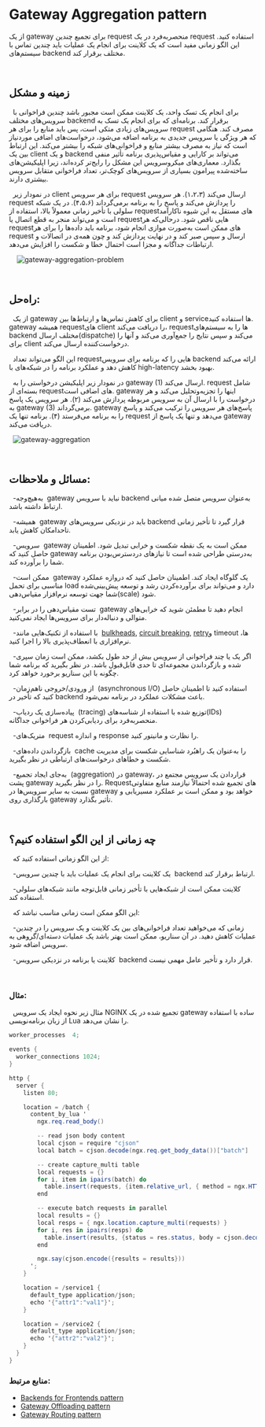 # ‏Gateway Aggregation pattern
از یک gateway برای تجمیع چندین request منحصربه‌فرد در یک request استفاده کنید. این الگو زمانی مفید است که یک کلاینت برای انجام یک عملیات باید چندین تماس با سیستم‌‌های backend مختلف برقرار کند.

 
## زمینه و مشکل

 
برای انجام یک تسک واحد، یک کلاینت ممکن است مجبور باشد چندین فراخوانی با سرویس‌های مختلف backend برقرار کند. برنامه‌ای که برای انجام یک تسک به سرویس‌‌های زیادی متکی است، پس باید منابع را برای هر request مصرف کند. هنگامی که هر ویژگی یا سرویس جدیدی به برنامه اضافه می‌شود، درخواست‌‌های اضافی موردنیاز است که نیاز به مصرف بیشتر منابع و فراخوانی‌‌های شبکه را بیشتر می‌کند. این ارتباط بین یک client و یک backend می‌تواند بر کارایی و مقیاس‌پذیری برنامه تأثیر منفی بگذارد. معماری‌‌های میکروسرویس این مشکل را رایج‌تر کرده‌اند، زیرا اپلیکیشن‌‌های ساخته‌شده پیرامون بسیاری از سرویس‌‌های کوچک‌تر، تعداد فراخوانی متقابل سرویس بیشتری دارند.

 
در نمودار زیر client برای هر سرویس request ارسال می‌کند (۱،۲،۳). هر سرویس request را پردازش می‌کند و پاسخ را به برنامه برمی‌گرداند (۴،۵،۶). در یک شبکه سلولی با تأخیر زمانی معمولاً بالا، استفاده از requestهای مستقل به این شیوه ناکارآمد است و می‌تواند منجر به قطع اتصال یا requestهایی ناقص شود. درحالی‌که هر requestهای ممکن است به‌صورت موازی انجام شود، برنامه باید داده‌ها را برای هر request ارسال و سپس صبر کند و در نهایت پردازش کند و چون همه‌ی در اتصالات و ارتباطات جداگانه و مجزا است احتمال خطا و شکست را افزایش می‌دهد.

 
 
![gateway-aggregation-problem](../assets/design_implementation/gateway-aggregation-problem.png)

 
 
## راه‌حل: 

 
از یک gateway برای کاهش تماس‌ها و ارتباط‌ها بین client و serviceها استفاده کنید. gateway همیشه requestهای client را دریافت می‌کند، requestها را به سیستم‌‌های backend مختلف ارسال(dispatche) می‌کند و سپس نتایج را جمع‌آوری می‌کند و آنها را برای client درخواست‌کننده ارسال می‌کند.

 
این الگو می‌تواند تعداد requestهایی را که برنامه برای سرویس backend ارائه می‌کند کاهش دهد و عملکرد برنامه را در شبکه‌‌های با high-latency بهبود بخشد.

 
در نمودار زیر اپلیکیشن درخواستی را به gateway (1) ارسال می‌کند. request شامل بسته‌ای از requestهای اضافی است. gateway اینها را تجزیه‌وتحلیل می‌کند و هر درخواست را با ارسال آن به سرویس مربوطه پردازش می‌کند (۲). هر سرویس یک پاسخ به gateway (3) برمی‌گرداند. gateway پاسخ‌های هر سرویس را ترکیب می‌کند و پاسخ را به برنامه می‌فرستد (۴). برنامه تنها یک request می‌دهد و تنها یک پاسخ از gateway دریافت می‌کند.

 
![gateway-aggregation](../assets/design_implementation/gateway-aggregation.png)

 
## مسائل و ملاحظات: 

 
-‏ به‌هیچ‌وجه gateway نباید با سرویس backend به‌عنوان سرویس متصل شده میانی ارتباط داشته باشد.

 
-‏ همیشه gateway باید در نزدیکی سرویس‌‌های backend قرار گیرد تا تأخیر زمانی تاحدامکان کاهش یابد.

 
-‏ سرویس gateway ممکن است به یک نقطه شکست و خرابی تبدیل شود. اطمینان حاصل کنید که gateway به‌درستی طراحی شده است تا نیازهای دردسترس‌بودن برنامه شما را برآورده کند.

 
-‏ ممکن است gateway یک گلوگاه ایجاد کند. اطمینان حاصل کنید که دروازه عملکرد مناسبی برای تحمل load دارد و می‌تواند برای برآورده‌کردن رشد و توسعه پیش‌بینی‌شده شما جهت توسعه نرم‌افزار مقیاس‌دهی(scale) شود.

 
-‏ تست مقیاس‌دهی را در برابر gateway انجام دهید تا مطمئن شوید که خرابی‌های متوالی و دنباله‌دار برای سرویس‌ها ایجاد نمی‌کنید.

 
-‏ با استفاده از تکنیک‌هایی مانند [bulkheads](./Bulkhead%20pattern.md), [circuit breaking](./Circuit%20Breaker%20pattern.md), [retry](./Retry%20pattern.md)و timeout ها، نرم‌افزاری با انعطاف‌پذیری بالا را اجرا کنید.

 
-‏ اگر یک یا چند فراخوانی از سرویس بیش از حد طول بکشد، ممکن است زمان سپری شده و بازگرداندن مجموعه‌ای تا حدی قابل‌قبول باشد. در نظر بگیرید که برنامه شما چگونه با این سناریو برخورد خواهد کرد.

 
-‏ از ورودی/خروجی ناهم‌زمان (asynchronous I/O) استفاده کنید تا اطمینان حاصل کنید که تأخیر در backend باعث مشکلات عملکرد در برنامه نمی‌شود.

 
-‏ پیاده‌سازی یک ردیاب (tracing) توزیع شده با استفاده از شناسه‌‌های(IDs) منحصربه‌فرد برای ردیابی‌کردن هر فراخوانی جداگانه.

 
-‏ متریک‌‌های request و اندازه response را نظارت و مانیتور کنید.

 
-‏ بازگرداندن داده‌های cache را به‌عنوان یک راهبُرد شناسایی شکست برای مدیریت شکست و خطاهای درخواست‌‌های ارتباطی در نظر بگیرید.

 
-‏ به‌جای ایجاد تجمیع (aggregation) در gateway، قراردادن یک سرویس مجتمع در پشت gateway را در نظر بگیرید. Requestهای تجمیع شده احتمالاً نیازمند منابع متفاوتی نسبت به سایر سرویس‌ها در gateway خواهد بود و ممکن است بر عملکرد مسیریابی و بارگذاری روی gateway تأثیر بگذارد.

 
## چه زمانی از این الگو استفاده کنیم؟

 
از این الگو زمانی استفاده کنید که: 

 
-‏ یک کلاینت برای انجام یک عملیات باید با چندین سرویس backend ارتباط برقرار کند.

 
-‏ کلاینت ممکن است از شبکه‌‌هایی با تأخیر زمانی قابل‌توجه مانند شبکه‌های سلولی استفاده کند.

 
این الگو ممکن است زمانی مناسب نباشد که: 

 
-‏ زمانی که می‌خواهید تعداد فراخوانی‌‌های بین یک کلاینت و یک سرویس را در چندین عملیات کاهش دهید. در آن سناریو، ممکن است بهتر باشد یک عملیات دسته‌ای/گروهی به سرویس اضافه شود.

 
-‏ کلاینت یا برنامه در نزدیکی سرویس backend قرار دارد و تأخیر عامل مهمی نیست.

 
### مثال: 

 
مثال زیر نحوه ایجاد یک سرویس NGINX تجمیع شده در یک gateway ساده با استفاده از زبان برنامه‌نویسی Lua را نشان می‌دهد.


```csharp
worker_processes  4;

events {
  worker_connections 1024;
}

http {
  server {
    listen 80;

    location = /batch {
      content_by_lua '
        ngx.req.read_body()

        -- read json body content
        local cjson = require "cjson"
        local batch = cjson.decode(ngx.req.get_body_data())["batch"]

        -- create capture_multi table
        local requests = {}
        for i, item in ipairs(batch) do
          table.insert(requests, {item.relative_url, { method = ngx.HTTP_GET}})
        end

        -- execute batch requests in parallel
        local results = {}
        local resps = { ngx.location.capture_multi(requests) }
        for i, res in ipairs(resps) do
          table.insert(results, {status = res.status, body = cjson.decode(res.body), header = res.header})
        end

        ngx.say(cjson.encode({results = results}))
      ';
    }

    location = /service1 {
      default_type application/json;
      echo '{"attr1":"val1"}';
    }

    location = /service2 {
      default_type application/json;
      echo '{"attr2":"val2"}';
    }
  }
}
```

### منابع مرتبط:

- [Backends for Frontends pattern](./Backends%20for%20Frontends.md)
- [Gateway Offloading pattern](./Gateway%20Offloading%20pattern.md)
- [Gateway Routing pattern](./Gateway%20Routing%20pattern.md)